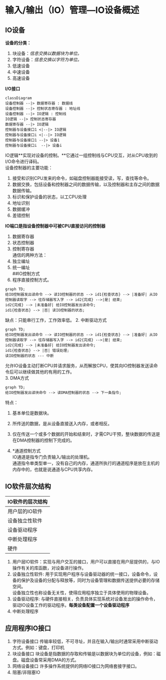 # 输入/输出（IO）管理—IO设备概述
## IO设备
**设备的分类：**
1. 块设备：*信息交换以数据块为单位。*
2. 字符设备：*信息交换以字符为单位。*
3. 低速设备
4. 中速设备
5. 高速设备

**I/O接口**
```mermaid
classDiagram
设备控制器 --|> 数据寄存器 : 数据线
设备控制器 --|> 控制状态寄存器 : 地址线
设备控制器 --|> IO逻辑 : 控制线
IO逻辑 --|> 控制状态寄存器
数据寄存器 --|> IO逻辑
控制器与设备接口1 <|--|> IO逻辑
控制器与设备接口i <|--|> IO逻辑
控制器与设备接口1 --|> 设备1
控制器与设备接口i  --|> 设备i
```
IO逻辑**实现对设备的控制。**它通过一组控制线与CPU交互，对从CPU收到的I/O命令进行译码。  
设备控制器的主要功能：
1. 接受和识别CPU发来的命令，如磁盘控制器能接受读，写，查找等命令。  
2. 数据交换，包括设备和控制器之间的数据传输，以及控制器和主存之间的数据数据传输。   
3. 标识和保护设备的状态，以工CPU处理   
4. 地址识别   
5. 数据缓冲   
6. 差错控制   

**IO端口是指设备控制器中可被CPU直接访问的控制器**    
1. 数据寄存器   
2. 状态控制器   
3. 控制寄存器   
通信的两种方法：   
1. 独立编址   
2. 统一编址   
##IO控制方式
1. 程序直接控制方式。   
```mermaid
graph TD;
给IO控制器发出读命令 --> 读IO控制器的状态 --> id1{检查状态} --> |准备好| 从IO控制器读取字 --> 往存储器写入字 --> id2{完成} -->|是| 结束;
id2{完成} --> |未准备好| 给IO控制器发出读命令;
id1{检查状态} --> |否| 读IO控制器的状态;
```
缺点：只能串行工作，工作效率低。
2. 中断驱动方式    
```mermaid
graph TD;
给IO控制器发出读命令 --> 读IO控制器的状态 --> id1{检查状态} --> |准备好| 从IO控制器读取字 --> 往存储器写入字 --> id2{完成} -->|是| 结束;
id2{完成} --> |未准备好| 给IO控制器发出读命令;
id1{检查状态} --> |否| 错误处理;
读IO控制器的状态 --- 中断
```
允许IO设备主动打断CPU并请求服务，从而解放CPU，使其向IO控制器发送读命令后可以继续做其他的有用的工作。  
3. DMA方式   
```mermaid
graph TD;
给IO控制器发出读块命令 --> 读DMA控制器的状态 --> 下一条指令;
```
特点：
1. 基本单位是数据块。  
2. 所传送的数据，是从设备直接送入内存，或者相反。  
3. 仅在传送一个或多个数据的开始和结束时，才需CPU干预，整块数据的传送是在DMA控制器的控制下完成的。  

4. *通道控制方式   
IO通道是指专门负责输入/输出的处理机。  
通道指令单类型单一，没有自己的内存，通道所执行的通道程序是放在主机的内存中的，也就是说通道与CPU共享内存。   
## IO软件层次结构
| IO软件的层次结构 |
| ---- |
| 用户层的IO软件 |
| 设备独立性软件 |
| 设备驱动程序 |
| 中断处理程序 |
| 硬件 |

1. 用户层IO软件：实现与用户交互的接口，用户可以直接在用户层提供的，与IO操作有关的库函数，对设备进行操作。   
2. 设备独立性软件: 用于实现用户程序与设备驱动器的统一接口，设备命令，设备的保护及设备的分配与释放等，同时为设备管理和数据传送提供必要的存储空间。   
设备独立性也称设备无关性，使得应用程序独立于具体使用的物理设备。  
1. 设备驱动程序: 与硬件直接相关，负责具体实现系统对设备发出的操作命令，驱动IO设备工作的驱动程序。**每类设备配置一个设备驱动程序**  
2. 中断处理程序

## 应用程序IO接口
1. 字符设备接口
传输率较低，不可寻址，并且在输入/输出时通常采用中断驱动方式。例如：键盘，打印机  
2. 块设备接口
块设备是指数据的存取和传输是以数据块为单位的设备，例如：磁盘。磁盘设备常采用DMA的方式。    
3. 网络设备接口
许多操作系统提供的网络IO接口为网络套接字接口。
4. 阻塞/非阻塞IO